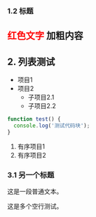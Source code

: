 ### 1.2 标题
<font color=red>红色文字</font>
**加粗内容**
---

## 2. 列表测试
- 项目1
- 项目2
  - 子项目2.1
  - 子项目2.2

```javascript
function test() {
  console.log('测试代码块');
}
```

1. 有序项目1
2. 有序项目2

### 3.1 另一个标题
这是一段普通文本。



这是多个空行测试。